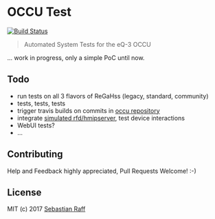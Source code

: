 # OCCU Test

[![Build Status](https://travis-ci.org/hobbyquaker/occu-test.svg?branch=master)](https://travis-ci.org/hobbyquaker/occu-test)

> Automated System Tests for the eQ-3 OCCU

... work in progress, only a simple PoC until now.


## Todo

* run tests on all 3 flavors of ReGaHss (legacy, standard, community)
* tests, tests, tests
* trigger travis builds on commits in [occu repository](https://github.com/eq-3/occu)
* integrate [simulated rfd/hmipserver](https://github.com/hobbyquaker/hm-simulator), test device interactions
* WebUI tests?
* ...


## Contributing

Help and Feedback highly appreciated, Pull Requests Welcome! :-)


## License

MIT (c) 2017 [Sebastian Raff](https://github.com/hobbyquaker)
